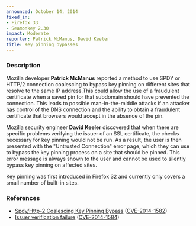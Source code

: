 ```yaml
---
announced: October 14, 2014
fixed_in:
- Firefox 33
- Seamonkey 2.30
impact: Moderate
reporter: Patrick McManus, David Keeler
title: Key pinning bypasses
---
```


<h3>Description</h3>

<p>Mozilla developer <strong>Patrick McManus</strong> reported a method to use
SPDY or HTTP/2 connection coalescing to bypass key pinning on different sites
that resolve to the same IP address.This could allow the use of a fraudulent certificate when a saved pin for that subdomain should have prevented the connection. This leads to possible man-in-the-middle attacks if an attacker has control of the DNS connection and the ability to obtain a fraudulent certificate that browsers would accept in the absence of the pin.
</p>

<p>Mozilla security engineer <strong>David Keeler</strong> discovered that when
there are specific problems verifying the issuer of an SSL certificate, the
checks necessary for key pinning would not be run. As a result, the user is then
presented with the "Untrusted Connection" error page, which they can use to bypass the key pinning process on a site that should be pinned. This error message is always shown to the user and cannot be used to silently bypass key pinning on affected sites.
</p>

<p class="note">Key pinning was first introduced in Firefox 32 and currently only covers a small number of built-in sites.</p>

<h3>References</h3>

<ul>
  <li><a href="https://bugzilla.mozilla.org/show_bug.cgi?id=1049095">
        Spdy/Http-2 Coalescing Key Pinning Bypass</a> (<a href="http://cve.mitre.org/cgi-bin/cvename.cgi?name=CVE-2014-1582" class="ex-ref">CVE-2014-1582</a>)</li>
  <li><a href="https://bugzilla.mozilla.org/show_bug.cgi?id=1066190">
       Issuer verification failure</a> (<a href="http://cve.mitre.org/cgi-bin/cvename.cgi?name=CVE-2014-1584" class="ex-ref">CVE-2014-1584</a>)</li>
</ul>



